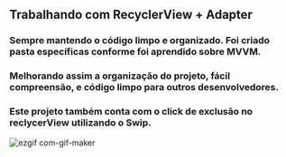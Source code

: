 ## Trabalhando com RecyclerView + Adapter
### Sempre mantendo o código limpo e organizado. Foi criado pasta específicas conforme foi aprendido sobre MVVM. 
### Melhorando assim a organização do projeto, fácil compreensão, e código limpo para outros desenvolvedores.
### Este projeto também conta com o click de exclusão no reclycerView utilizando o Swip.
![ezgif com-gif-maker](https://user-images.githubusercontent.com/92765775/150681138-c7579b39-6ab8-487d-8582-e0e760043f68.gif)
